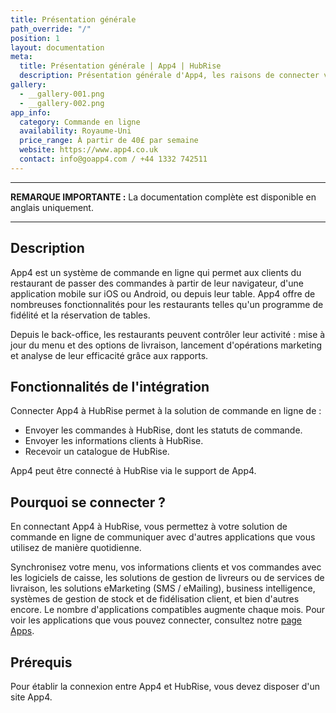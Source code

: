 ```yaml
---
title: Présentation générale
path_override: "/"
position: 1
layout: documentation
meta:
  title: Présentation générale | App4 | HubRise
  description: Présentation générale d'App4, les raisons de connecter votre site à HubRise et fonctionnalités de l'intégration avec HubRise.
gallery:
  - __gallery-001.png
  - __gallery-002.png
app_info:
  category: Commande en ligne
  availability: Royaume-Uni
  price_range: À partir de 40£ par semaine
  website: https://www.app4.co.uk
  contact: info@goapp4.com / +44 1332 742511
---
```


---

**REMARQUE IMPORTANTE :** La documentation complète est disponible <Link href="/apps/app4">en anglais uniquement</Link>.

---

## Description

App4 est un système de commande en ligne qui permet aux clients du restaurant de passer des commandes à partir de leur navigateur, d'une application mobile sur iOS ou Android, ou depuis leur table. App4 offre de nombreuses fonctionnalités pour les restaurants telles qu'un programme de fidélité et la réservation de tables.

Depuis le back-office, les restaurants peuvent contrôler leur activité : mise à jour du menu et des options de livraison, lancement d'opérations marketing et analyse de leur efficacité grâce aux rapports.

## Fonctionnalités de l'intégration

Connecter App4 à HubRise permet à la solution de commande en ligne de :

- Envoyer les commandes à HubRise, dont les statuts de commande.
- Envoyer les informations clients à HubRise.
- Recevoir un catalogue de HubRise.

App4 peut être connecté à HubRise via le support de App4.

## Pourquoi se connecter ?

En connectant App4 à HubRise, vous permettez à votre solution de commande en ligne de communiquer avec d'autres applications que vous utilisez de manière quotidienne.

Synchronisez votre menu, vos informations clients et vos commandes avec les logiciels de caisse, les solutions de gestion de livreurs ou de services de livraison, les solutions eMarketing (SMS / eMailing), business intelligence, systèmes de gestion de stock et de fidélisation client, et bien d'autres encore. Le nombre d'applications compatibles augmente chaque mois. Pour voir les applications que vous pouvez connecter, consultez notre [page Apps](/apps).

## Prérequis

Pour établir la connexion entre App4 et HubRise, vous devez disposer d'un site App4.
